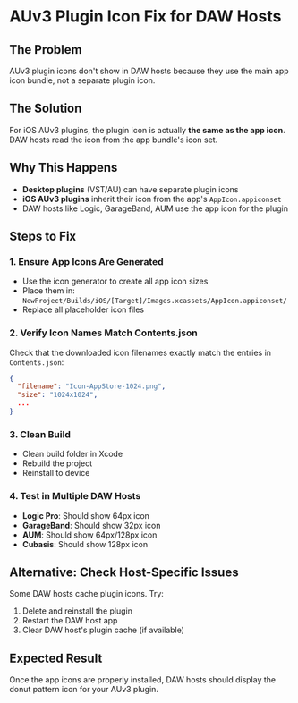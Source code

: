 # AUv3 Plugin Icon Fix for DAW Hosts

## The Problem
AUv3 plugin icons don't show in DAW hosts because they use the main app icon bundle, not a separate plugin icon.

## The Solution 
For iOS AUv3 plugins, the plugin icon is actually **the same as the app icon**. DAW hosts read the icon from the app bundle's icon set.

## Why This Happens
- **Desktop plugins** (VST/AU) can have separate plugin icons
- **iOS AUv3 plugins** inherit their icon from the app's `AppIcon.appiconset`
- DAW hosts like Logic, GarageBand, AUM use the app icon for the plugin

## Steps to Fix

### 1. Ensure App Icons Are Generated
- Use the icon generator to create all app icon sizes
- Place them in: `NewProject/Builds/iOS/[Target]/Images.xcassets/AppIcon.appiconset/`
- Replace all placeholder icon files

### 2. Verify Icon Names Match Contents.json
Check that the downloaded icon filenames exactly match the entries in `Contents.json`:
```json
{
  "filename": "Icon-AppStore-1024.png",
  "size": "1024x1024",
  ...
}
```

### 3. Clean Build
- Clean build folder in Xcode
- Rebuild the project
- Reinstall to device

### 4. Test in Multiple DAW Hosts
- **Logic Pro**: Should show 64px icon
- **GarageBand**: Should show 32px icon  
- **AUM**: Should show 64px/128px icon
- **Cubasis**: Should show 128px icon

## Alternative: Check Host-Specific Issues
Some DAW hosts cache plugin icons. Try:
1. Delete and reinstall the plugin
2. Restart the DAW host app
3. Clear DAW host's plugin cache (if available)

## Expected Result
Once the app icons are properly installed, DAW hosts should display the donut pattern icon for your AUv3 plugin.